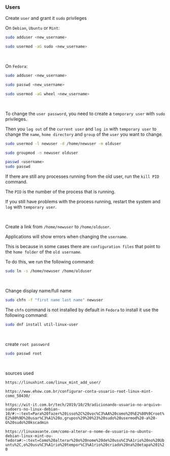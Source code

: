 ### Users

Create `user` and grant it `sudo` privileges

On `Debian`, `Ubuntu` or `Mint`:

```BASH
sudo adduser <new_username>
```

```BASH
sudo usermod -aG sudo <new_username>
```

&nbsp;

On `Fedora`:

```BASH
sudo adduser <new_username>
```

```BASH
sudo passwd <new_username>
```

```BASH
sudo usermod -aG wheel <new_username>
```

&nbsp;
&nbsp;

To change the `user password`, you need to create a `temporary user` with `sudo` privileges.

Then you `log out` of the `current user` and `log in` with `temporary user` to change the `name`, `home directory` and `group` of the `user` you want to change.

```BASH
sudo usermod -l newuser -d /home/newuser -m olduser
```

```BASH
sudo groupmod -n newuser olduser
```

```BASH
passwd <username>
sudo passwd
```

If there are still any processes running from the old user, run the `kill PID` command.

The `PID` is the number of the process that is running.

If you still have problems with the process running, restart the system and `log` with `temporary user`.

&nbsp;

Create a link from `/home/newuser` to `/home/olduser`.

Applications will show errors when changing the `username`.

This is because in some cases there are `configuration files` that point to the `home folder` of the `old username`.

To do this, we run the following command:

```BASH
sudo ln -s /home/newuser /home/olduser
```

&nbsp;

Change display name/full name

```BASH
sudo chfn -f "first name last name" newuser
```

The `chfn` command is not installed by default in `Fedora` to install it use the following command:

```BASH
sudo dnf install util-linux-user
```

&nbsp;

create `root password`

```BASH
sudo passwd root
```

&nbsp;


sources used

```https://linuxhint.com/linux_mint_add_user/```


```https://www.ehow.com.br/configurar-conta-usuario-root-linux-mint-como_50430/```

```https://wit-it.com.br/tech/2019/10/29/adicionando-usuario-no-arquivo-sudoers-no-linux-debian-10/#:~:text=Para%20fazer%20isso%2C%20voc%C3%AA%20como%20%E2%80%9Croot%E2%80%9D%20usar%C3%A1%20o,grupos%29%20%23%20sudo%20usermod%20-a%20-G%20sudo%20kscadmin```

```https://linuxavante.com/como-alterar-o-nome-de-usuario-no-ubuntu-debian-linux-mint-ou-fedora#:~:text=Como%20alterar%20o%20nome%20de%20usu%C3%A1rio%20no%20Ubuntu%2C,o%20usu%C3%A1rio%20tempor%C3%A1rio%20criado%20na%20etapa%201%20```
